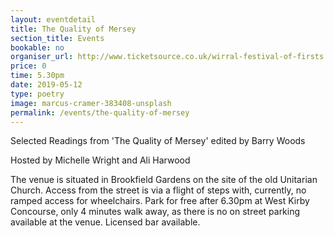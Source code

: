 ```yaml
---
layout: eventdetail
title: The Quality of Mersey
section_title: Events
bookable: no
organiser_url: http://www.ticketsource.co.uk/wirral-festival-of-firsts
price: 0
time: 5.30pm
date: 2019-05-12
type: poetry
image: marcus-cramer-383408-unsplash
permalink: /events/the-quality-of-mersey
---
```


Selected Readings from 'The Quality of Mersey' edited by Barry Woods

Hosted by Michelle Wright and Ali Harwood

The venue is situated in Brookfield Gardens on the site of the old Unitarian Church.
Access from the street is via a flight of steps with, currently, no ramped access for wheelchairs.
Park for free after 6.30pm at West Kirby Concourse, only 4 minutes walk away, as there is no on street parking available at the venue. Licensed bar available.
